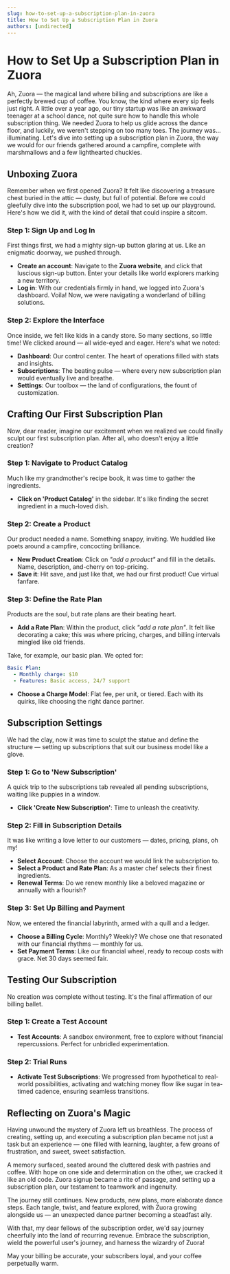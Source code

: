 ```yaml
---
slug: how-to-set-up-a-subscription-plan-in-zuora
title: How to Set Up a Subscription Plan in Zuora
authors: [undirected]
---
```



# How to Set Up a Subscription Plan in Zuora

Ah, Zuora — the magical land where billing and subscriptions are like a perfectly brewed cup of coffee. You know, the kind where every sip feels just right. A little over a year ago, our tiny startup was like an awkward teenager at a school dance, not quite sure how to handle this whole subscription thing. We needed Zuora to help us glide across the dance floor, and luckily, we weren't stepping on too many toes. The journey was... illuminating. Let's dive into setting up a subscription plan in Zuora, the way we would for our friends gathered around a campfire, complete with marshmallows and a few lighthearted chuckles.

## Unboxing Zuora

Remember when we first opened Zuora? It felt like discovering a treasure chest buried in the attic — dusty, but full of potential. Before we could gleefully dive into the subscription pool, we had to set up our playground. Here's how we did it, with the kind of detail that could inspire a sitcom.

### Step 1: Sign Up and Log In

First things first, we had a mighty sign-up button glaring at us. Like an enigmatic doorway, we pushed through.

- **Create an account**: Navigate to the **Zuora website**, and click that luscious sign-up button. Enter your details like world explorers marking a new territory.
- **Log in**: With our credentials firmly in hand, we logged into Zuora's dashboard. Voila! Now, we were navigating a wonderland of billing solutions.

### Step 2: Explore the Interface

Once inside, we felt like kids in a candy store. So many sections, so little time! We clicked around — all wide-eyed and eager. Here's what we noted:

- **Dashboard**: Our control center. The heart of operations filled with stats and insights.
- **Subscriptions**: The beating pulse — where every new subscription plan would eventually live and breathe. 
- **Settings**: Our toolbox — the land of configurations, the fount of customization.

## Crafting Our First Subscription Plan

Now, dear reader, imagine our excitement when we realized we could finally sculpt our first subscription plan. After all, who doesn't enjoy a little creation?

### Step 1: Navigate to Product Catalog

Much like my grandmother's recipe book, it was time to gather the ingredients.

- **Click on 'Product Catalog'** in the sidebar. It's like finding the secret ingredient in a much-loved dish.

### Step 2: Create a Product

Our product needed a name. Something snappy, inviting. We huddled like poets around a campfire, concocting brilliance.

- **New Product Creation**: Click on *"add a product"* and fill in the details. Name, description, and-cherry on top-pricing.
- **Save it**: Hit save, and just like that, we had our first product! Cue virtual fanfare.

### Step 3: Define the Rate Plan

Products are the soul, but rate plans are their beating heart.

- **Add a Rate Plan**: Within the product, click *"add a rate plan"*. It felt like decorating a cake; this was where pricing, charges, and billing intervals mingled like old friends.
  
Take, for example, our basic plan. We opted for:

  ```yaml
  Basic Plan:
    - Monthly charge: $10
    - Features: Basic access, 24/7 support
  ```

- **Choose a Charge Model**: Flat fee, per unit, or tiered. Each with its quirks, like choosing the right dance partner.

## Subscription Settings

We had the clay, now it was time to sculpt the statue and define the structure — setting up subscriptions that suit our business model like a glove.

### Step 1: Go to 'New Subscription'

A quick trip to the subscriptions tab revealed all pending subscriptions, waiting like puppies in a window.

- **Click 'Create New Subscription'**: Time to unleash the creativity.

### Step 2: Fill in Subscription Details

It was like writing a love letter to our customers — dates, pricing, plans, oh my!

- **Select Account**: Choose the account we would link the subscription to.
- **Select a Product and Rate Plan**: As a master chef selects their finest ingredients.
- **Renewal Terms**: Do we renew monthly like a beloved magazine or annually with a flourish?

### Step 3: Set Up Billing and Payment

Now, we entered the financial labyrinth, armed with a quill and a ledger.

- **Choose a Billing Cycle**: Monthly? Weekly? We chose one that resonated with our financial rhythms — monthly for us.
- **Set Payment Terms**: Like our financial wheel, ready to recoup costs with grace. Net 30 days seemed fair.

## Testing Our Subscription

No creation was complete without testing. It's the final affirmation of our billing ballet.

### Step 1: Create a Test Account

- **Test Accounts**: A sandbox environment, free to explore without financial repercussions. Perfect for unbridled experimentation.

### Step 2: Trial Runs

- **Activate Test Subscriptions**: We progressed from hypothetical to real-world possibilities, activating and watching money flow like sugar in tea-timed cadence, ensuring seamless transitions.

## Reflecting on Zuora's Magic

Having unwound the mystery of Zuora left us breathless. The process of creating, setting up, and executing a subscription plan became not just a task but an experience — one filled with learning, laughter, a few groans of frustration, and sweet, sweet satisfaction.

A memory surfaced, seated around the cluttered desk with pastries and coffee. With hope on one side and determination on the other, we cracked it like an old code. Zuora signup became a rite of passage, and setting up a subscription plan, our testament to teamwork and ingenuity.

The journey still continues. New products, new plans, more elaborate dance steps. Each tangle, twist, and feature explored, with Zuora growing alongside us — an unexpected dance partner becoming a steadfast ally.

With that, my dear fellows of the subscription order, we'd say journey cheerfully into the land of recurring revenue. Embrace the subscription, wield the powerful user's journey, and harness the wizardry of Zuora! 

May your billing be accurate, your subscribers loyal, and your coffee perpetually warm.